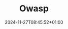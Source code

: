 ---
weight: 999
title: "Owasp"
description: ""
icon: "article"
date: "2024-11-27T08:45:52+01:00"
lastmod: "2024-11-27T08:45:52+01:00"
draft: true
toc: true
---